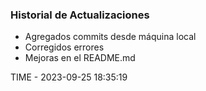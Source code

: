 ### Historial de Actualizaciones

- Agregados commits desde máquina local
- Corregidos errores
- Mejoras en el README.md

TIME - 2023-09-25 18:35:19